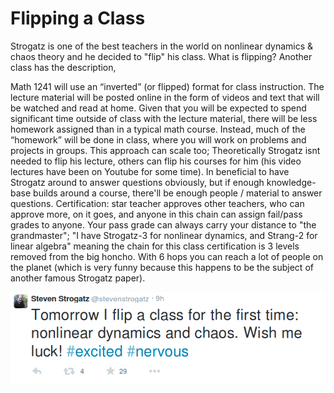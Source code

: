 # Flipping a Class

Strogatz is one of the best teachers in the world on nonlinear
dynamics & chaos theory and he decided to "flip" his class. What is
flipping? Another class has the description,

Math 1241 will use an “inverted” (or flipped) format for class
instruction. The lecture material will be posted online in the form of
videos and text that will be watched and read at home. Given that you
will be expected to spend significant time outside of class with the
lecture material, there will be less homework assigned than in a
typical math course. Instead, much of the “homework” will be done in
class, where you will work on problems and projects in groups.  This
approach can scale too; Theoretically Strogatz isnt needed to flip his
lecture, others can flip his courses for him (his video lectures have
been on Youtube for some time). In beneficial to have Strogatz around
to answer questions obviously, but if enough knowledge-base builds
around a course, there'll be enough people / material to answer
questions. Certification: star teacher approves other teachers, who
can approve more, on it goes, and anyone in this chain can assign
fail/pass grades to anyone. Your pass grade can always carry your
distance to "the grandmaster"; "I have Strogatz-3 for nonlinear
dynamics, and Strang-2 for linear algebra" meaning the chain for this
class certification is 3 levels removed from the big honcho. With 6
hops you can reach a lot of people on the planet (which is very funny
because this happens to be the subject of another famous Strogatz
paper).


![](3A50.png)
